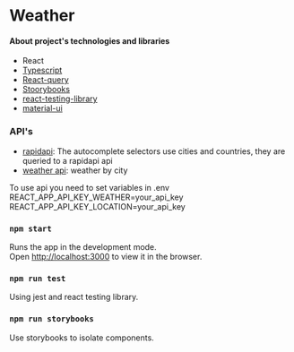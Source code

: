 # Weather

#### About project's technologies and libraries

- React
- [Typescript](https://www.typescriptlang.org/docs/)
- [React-query](https://react-query.tanstack.com/overview)
- [Stoorybooks](https://storybook.js.org/docs/react/get-started/introduction)
- [react-testing-library](https://testing-library.com/docs/)
- [material-ui](https://mui.com/material-ui/getting-started/installation/)

### API's

- [rapidapi](rapidapi.com): The autocomplete selectors use cities and countries, they are queried to a rapidapi api
- [weather api](weatherapi.com): weather by city

To use api you need to set variables in .env
REACT_APP_API_KEY_WEATHER=your_api_key
REACT_APP_API_KEY_LOCATION=your_api_key

### `npm start`

Runs the app in the development mode.\
Open [http://localhost:3000](http://localhost:3000) to view it in the browser.


### `npm run test`

Using jest and react testing library.


### `npm run storybooks`

Use storybooks to isolate components.
